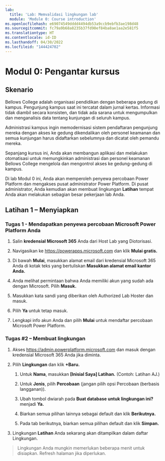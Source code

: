 ```yaml
---
lab:
  title: 'Lab: Memvalidasi lingkungan lab'
  module: 'Module 0: Course introduction'
ms.openlocfilehash: e69074549dddd4494db53a9ccb9ebfb3ae198d48
ms.sourcegitcommit: fc79a9b68a8235b37fd90ef84ba8ae1aa2e581f5
ms.translationtype: HT
ms.contentlocale: id-ID
ms.lasthandoff: 04/30/2022
ms.locfileid: "144424702"
---
```

# <a name="module-0-course-introduction"></a>Modul 0: Pengantar kursus

## <a name="scenario"></a>Skenario

Bellows College adalah organisasi pendidikan dengan beberapa gedung di kampus. Pengunjung kampus saat ini tercatat dalam jurnal kertas. Informasi tidak diambil secara konsisten, dan tidak ada sarana untuk mengumpulkan dan menganalisis data tentang kunjungan di seluruh kampus.

Administrasi kampus ingin memodernisasi sistem pendaftaran pengunjung mereka dengan akses ke gedung dikendalikan oleh personel keamanan dan semua kunjungan harus didaftarkan sebelumnya dan dicatat oleh pemandu mereka.

Sepanjang kursus ini, Anda akan membangun aplikasi dan melakukan otomatisasi untuk memungkinkan administrasi dan personel keamanan Bellows College mengelola dan mengontrol akses ke gedung-gedung di kampus.

Di lab Modul 0 ini, Anda akan memperoleh penyewa percobaan Power Platform dan mengakses pusat administrator Power Platform. Di pusat administrator, Anda kemudian akan membuat lingkungan **Latihan** tempat Anda akan melakukan sebagian besar pekerjaan lab Anda.

## <a name="exercise-1--setup"></a>Latihan 1 – Menyiapkan

### <a name="task-1---acquire-your-microsoft-power-platform-trial-tenant"></a>Tugas 1 - Mendapatkan penyewa percobaan Microsoft Power Platform Anda

1.  Salin **kredensial Microsoft 365** Anda dari Host Lab yang Diotorisasi.

2.  Navigasikan ke <https://powerapps.microsoft.com> dan klik **Mulai gratis.**

3.  Di bawah **Mulai**, masukkan alamat email dari kredensial Microsoft 365 Anda di kotak teks yang bertuliskan **Masukkan alamat email kantor Anda.**

4.  Anda melihat permintaan bahwa Anda memiliki akun yang sudah ada dengan Microsoft. Pilih **Masuk.**

5.  Masukkan kata sandi yang diberikan oleh Authorized Lab Hoster dan masuk.

6.  Pilih **Ya** untuk tetap masuk.

7.  Lengkapi info akun Anda dan pilih **Mulai** untuk mendaftar percobaan Microsoft Power Platform.

### <a name="task-2--create-environment"></a>Tugas \#2 – Membuat lingkungan

1.  Akses <https://admin.powerplatform.microsoft.com> dan masuk dengan kredensial Microsoft 365 Anda jika diminta.

2.  Pilih **Lingkungan** dan klik **+Baru.**

    1.  Untuk **Nama**, masukkan **[Inisial Saya] Latihan.** (Contoh: Latihan AJ.)

    2.  Untuk **Jenis**, pilih **Percobaan** (jangan pilih opsi Percobaan (berbasis langganan)).

    3.  Ubah tombol dwiarah pada **Buat database untuk lingkungan ini?** menjadi **Ya.**

    4.  Biarkan semua pilihan lainnya sebagai default dan klik **Berikutnya.**

    5.  Pada tab berikutnya, biarkan semua pilihan default dan klik **Simpan.**

3.  Lingkungan **Latihan** Anda sekarang akan ditampilkan dalam daftar Lingkungan.

>   Lingkungan Anda mungkin memerlukan beberapa menit untuk disiapkan. Refresh halaman jika diperlukan.
